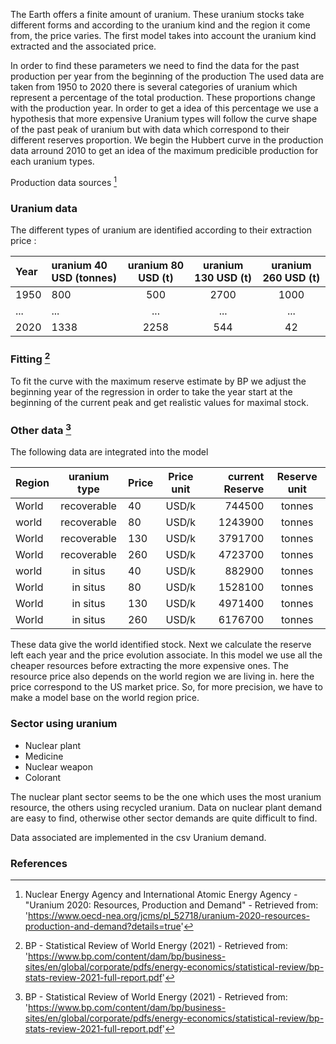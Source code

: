 The Earth offers a finite amount of uranium. These uranium stocks take different forms and according to the uranium kind and the region it come from, the price varies.
The first model takes into account the uranium kind extracted and the associated price. 

In order to find these parameters we need to find the data for the past production per year from the beginning of the production
The used data are taken from 1950 to 2020 there is several categories of uranium which represent a percentage of the total production. These proportions change with the production year. In order to get a idea of this percentage we use a hypothesis that more expensive Uranium types will follow the curve shape of the past peak of uranium but with data which correspond to their different reserves proportion. We begin the Hubbert curve in the production data arround 2010 to get an idea of the maximum predicible production for each uranium types.

Production data sources [^2]

### Uranium data

The different types of uranium are identified according to their extraction price :

|Year |uranium 40 USD (tonnes)|uranium 80  USD (t)|uranium 130  USD (t)|uranium 260  USD (t)|
| :------- | :---------- | :-----------: | :---------: | :-----------------: |
|1950|800|500|2700|1000|
|...|...|...|...|...|
|2020|1338|2258|544|42|

### Fitting [^3]

To fit the curve with the maximum reserve estimate by BP we adjust the beginning year of the regression in order to take the year start at the beginning of the current peak and get realistic values for maximal stock.

### Other data [^3]

The following data are integrated into the model 

|  Region  |uranium type  |   Price  | Price unit | current Reserve | Reserve unit |
| :------- | :--------:| :---------- | :-----------: | ---------: | :-----------------: |
| World  | recoverable|40 |USD/k|744500| tonnes |    
| world  | recoverable|80 |USD/k|1243900| tonnes |    
| World  |recoverable|130|USD/k| 3791700| tonnes |      
| World  |recoverable|260|USD/k| 4723700| tonnes |                
| world  |in situs|40|USD/k|882900 | tonnes |         
| World  |in situs|80|USD/k|1528100| tonnes |
| World  |in situs|130|USD/k|4971400 |tonnes | 
| World  |in situs| 260|USD/k| 6176700|tonnes |                 
 
These data give the world identified stock. Next we calculate the reserve left each year and the price evolution associate. In this model we use all the cheaper resources before extracting the more expensive ones.
The resource price also depends on the world region we are living in. here the price correspond to the US market price. So, for more precision, we have to make a model base on the world region price.

### Sector using uranium 

* Nuclear plant 
* Medicine
* Nuclear weapon
* Colorant

The nuclear plant sector seems to be the one which uses the most uranium resource, the others using recycled uranium. Data on nuclear plant demand are easy to find, otherwise other sector demands are quite difficult to find.

Data associated are implemented in the csv Uranium demand.
  
### References 

[^2]: Nuclear Energy Agency and International Atomic Energy Agency - "Uranium 2020: Resources, Production and Demand" - Retrieved from: 'https://www.oecd-nea.org/jcms/pl_52718/uranium-2020-resources-production-and-demand?details=true'
[^3]: BP - Statistical Review of World Energy (2021) - Retrieved from: 'https://www.bp.com/content/dam/bp/business-sites/en/global/corporate/pdfs/energy-economics/statistical-review/bp-stats-review-2021-full-report.pdf'
